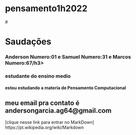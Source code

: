 # pensamento1h2022 
#<h1>Saudações</h1>
<h3>Anderson Numero:01 e Samuel Numero:31 e Marcos Numero:67/h3> <h3>estudante do ensino medio</h3>  <h4>estou estudando a materia de Pensamento Computacional</h4>  <h2>meu email pra contato é andersongarcia.ag64@gmail.com</h3>
 [clique nesse link para entrar no MarkDown] https://pt.wikipedia.org/wiki/Markdown
